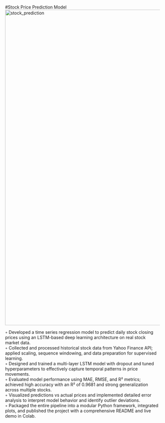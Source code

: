#Stock Price Prediction Model
<img width="1024" height="1024" alt="stock_prediction" src="https://github.com/user-attachments/assets/0de59a2e-0ccc-4d03-a638-b8cfd703f135" />

◦ Developed a time series regression model to predict daily stock closing prices using an LSTM-based deep learning architecture on real stock market data.
<br>
◦ Collected and processed historical stock data from Yahoo Finance API; applied scaling, sequence windowing, and data preparation for supervised learning.
<br>
◦ Designed and trained a multi-layer LSTM model with dropout and tuned hyperparameters to effectively capture temporal patterns in price movements.
<br>
◦ Evaluated model performance using MAE, RMSE, and R² metrics; achieved high accuracy with an R² of 0.9681 and strong generalization across multiple stocks.
<br>
◦ Visualized predictions vs actual prices and implemented detailed error analysis to interpret model behavior and identify outlier deviations.
<br>
◦ Packaged the entire pipeline into a modular Python framework, integrated plots, and published the project with a comprehensive README and live demo in Colab.
<br>
